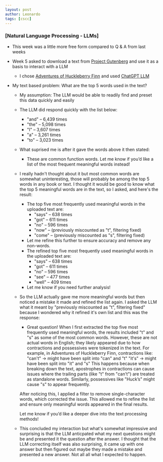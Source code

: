 ```yaml
---
layout: post
author: Leonardo
tags: [cscc]
---
```


### [Natural Language Processing - LLMs]

- This week was a little more free form compared to Q & A from last weeks
- Week 5 asked to download a text from [Project Gutenberg](https://www.gutenberg.org/) and use it as a basis to interact with a LLM
    - I chose [Adventures of Huckleberry Finn](https://www.gutenberg.org/ebooks/76) and used [ChatGPT LLM](https://chatgpt.com/)

- My text based problem: What are the top 5 words used in the text?
    - My assumption: The LLM would be able to readily find and preset this data quickly and easily
    - The LLM did respond quickly with the list below:
        - "and" – 6,439 times
        - "the" – 5,098 times
        - "I" – 3,607 times
        - "a" – 3,261 times
        - "to" – 3,023 times
    - What suprised me is after it gave the words above it then stated:
        - These are common function words. Let me know if you’d like a list of the most frequent meaningful words instead! ​​
    - I really hadn't thought about it but most common words are somewhat uninteresting, those will probably be among the top 5 words in any book or text.  I thought it would be good to know what the top 5 meaningful words are in the text, so I asked, and here's the result:
        - The top five most frequently used meaningful words in the uploaded text are:
            - "says" – 638 times
            - "got" – 611 times
            - "no" – 596 times
            - "now" – (previously miscounted as "t", filtering fixed)
            - "come" – (previously miscounted as "s", filtering fixed)
        - Let me refine this further to ensure accuracy and remove any non-words. ​​
        - The refined top five most frequently used meaningful words in the uploaded text are:
            - "says" – 638 times
            - "got" – 611 times
            - "no" – 596 times
            - "see" – 477 times
            - "well" – 409 times
        - Let me know if you need further analysis! ​
    - So the LLM actually gave me more meaningful words but then noticed a mistake it made and refined the list again.  I asked the LLM what it meant by "previously miscounted as "t", filtering fixed" because I wondered why it refined it's own list and this was the response:
        - Great question! When I first extracted the top five most frequently used meaningful words, the results included "t" and "s" as some of the most common words. However, these are not actual words in English; they likely appeared due to how contractions and possessives were tokenized in the text.
        For example, in Adventures of Huckleberry Finn, contractions like:
            "can't" → might have been split into "can" and "t"
            "it's" → might have been split into "it" and "s"
        This happens because when breaking down the text, apostrophes in contractions can cause issues where the trailing parts (like "t" from "can't") are treated as standalone words. Similarly, possessives like "Huck’s" might cause "s" to appear frequently.

        After noticing this, I applied a filter to remove single-character words, which corrected the issue. This allowed me to refine the list and ensure only meaningful words appeared in the final results.

        Let me know if you’d like a deeper dive into the text processing methods!
    - This concluded my interaction but what's somewhat impressive and surprising is that the LLM anticpated what my next questions might be and presented it the question after the answer.  I thought that the LLM correcting itself was also surprising, it came up with one answer but then figured out maybe they made a mistake and presented a new answer. Not all all what I expected to happen. 